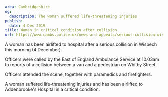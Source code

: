```yaml
area: Cambridgeshire
og:
  description: The woman suffered life-threatening injuries
publish:
  date: 4 Dec 2019
title: Woman in critical condition after collision
url: https://www.cambs.police.uk/news-and-appeals/serious-collision-wisbech
```

A woman has been airlifted to hospital after a serious collision in Wisbech this morning (4 December).

Officers were called by the East of England Ambulance Service at 10.03am to reports of a collision between a van and a pedestrian on Whitby Street.

Officers attended the scene, together with paramedics and firefighters.

A woman suffered life-threatening injuries and has been airlifted to Addenbrooke's Hospital in a critical condition.
